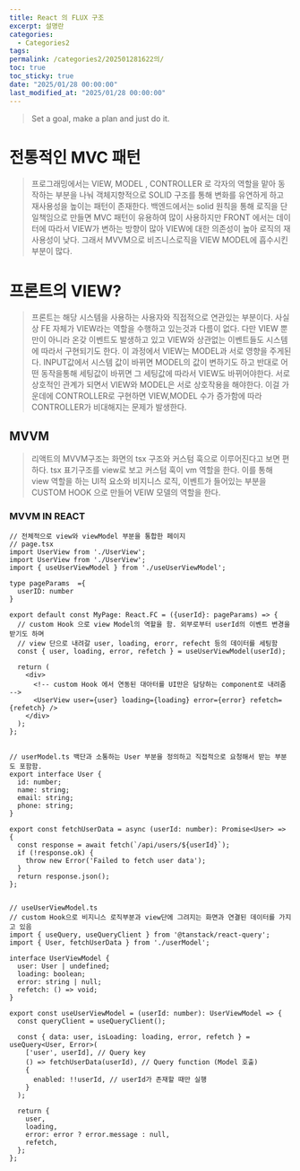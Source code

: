 ```yaml
---
title: React 의 FLUX 구조
excerpt: 설명란
categories:
  - Categories2
tags: 
permalink: /categories2/202501281622의/
toc: true
toc_sticky: true
date: "2025/01/28 00:00:00"
last_modified_at: "2025/01/28 00:00:00"
---
```

> Set a goal, make a plan and just do it.

# 전통적인 MVC 패턴
> 프로그래밍에서는 VIEW, MODEL , CONTROLLER 로 각자의 역할을 맡아 동작하는 부분을 나눠 객체지향적으로 SOLID 구조를 통해 변화를 유연하게 하고 재사용성을 높이는 패턴이 존재한다. 백엔드에서는 solid 원칙을 통해 로직을 단일책임으로 만들면 MVC 패턴이 유용하여 많이 사용하지만 FRONT 에서는 데이터에 따라서 VIEW가 변하는 방향이 많아 VIEW에 대한 의존성이 높아 로직의 재사용성이 낮다. 그래서 MVVM으로 비즈니스로직을 VIEW MODEL에 흡수시킨 부분이 많다.


# 프론트의 VIEW?
> 프론트는 해당 시스템을 사용하는 사용자와 직접적으로 연관있는 부분이다. 사실상 FE 자체가 VIEW라는 역할을 수행하고 있는것과 다름이 없다. 
> 다만 VIEW 뿐만이 아니라 온갖 이벤트도 발생하고 있고 VIEW와 상관없는 이벤트들도 시스템에 따라서 구현되기도 한다. 이 과정에서 VIEW는 MODEL과 서로 영향을 주게된다. INPUT값에서 시스템 값이 바뀌면 MODEL의 값이 변하기도 하고 반대로 어떤 동작을통해 세팅값이 바뀌면 그 세팅값에 따라서 VIEW도 바뀌어야한다. 서로 상호적인 관계가 되면서 VIEW와 MODEL은 서로 상호작용을 해야한다. 이걸 가운데에 CONTROLLER로 구현하면 VIEW,MODEL 수가 증가함에 따라 CONTROLLER가 비대해지는 문제가 발생한다.


## MVVM
> 리액트의 MVVM구조는 화면의 tsx 구조와 커스텀 훅으로 이루어진다고 보면 편하다.
> tsx 표기구조를 view로 보고 커스텀 훅이 vm 역할을 한다. 이를 통해 view 역할을 하는 UI적 요소와 비지니스 로직, 이벤트가 들어있는 부분을 CUSTOM HOOK 으로 만들어 VEIW 모델의 역할을 한다.



### MVVM IN REACT
```tsx
// 전체적으로 view와 viewModel 부분을 통합한 페이지
// page.tsx
import UserView from './UserView';
import UserView from './UserView';
import { useUserViewModel } from './useUserViewModel';

type pageParams  ={
  userID: number
}

export default const MyPage: React.FC = ({userId}: pageParams) => {
  // custom Hook 으로 view Model의 역할을 함. 외부로부터 userId의 이벤트 변경을 받기도 하며 
  // view 단으로 내려갈 user, loading, erorr, refecht 등의 데이터를 세팅함 
  const { user, loading, error, refetch } = useUserViewModel(userId); 

  return (
    <div>
      <!-- custom Hook 에서 연동된 대아터를 UI만은 담당하는 component로 내려줌 -->
      <UserView user={user} loading={loading} error={error} refetch={refetch} />
    </div>
  );
};


// userModel.ts 백단과 소통하는 User 부분을 정의하고 직접적으로 요청해서 받는 부분도 포함함.
export interface User {
  id: number;
  name: string;
  email: string;
  phone: string;
}

export const fetchUserData = async (userId: number): Promise<User> => {
  const response = await fetch(`/api/users/${userId}`);
  if (!response.ok) {
    throw new Error('Failed to fetch user data');
  }
  return response.json();
};


// useUserViewModel.ts
// custom Hook으로 비지니스 로직부분과 view단에 그려지는 화면과 연결된 데이터를 가지고 있음
import { useQuery, useQueryClient } from '@tanstack/react-query';
import { User, fetchUserData } from './userModel';

interface UserViewModel {
  user: User | undefined;
  loading: boolean;
  error: string | null;
  refetch: () => void;
}

export const useUserViewModel = (userId: number): UserViewModel => {
  const queryClient = useQueryClient();

  const { data: user, isLoading: loading, error, refetch } = useQuery<User, Error>(
    ['user', userId], // Query key
    () => fetchUserData(userId), // Query function (Model 호출)
    {
      enabled: !!userId, // userId가 존재할 때만 실행
    }
  );

  return {
    user,
    loading,
    error: error ? error.message : null,
    refetch,
  };
};

```